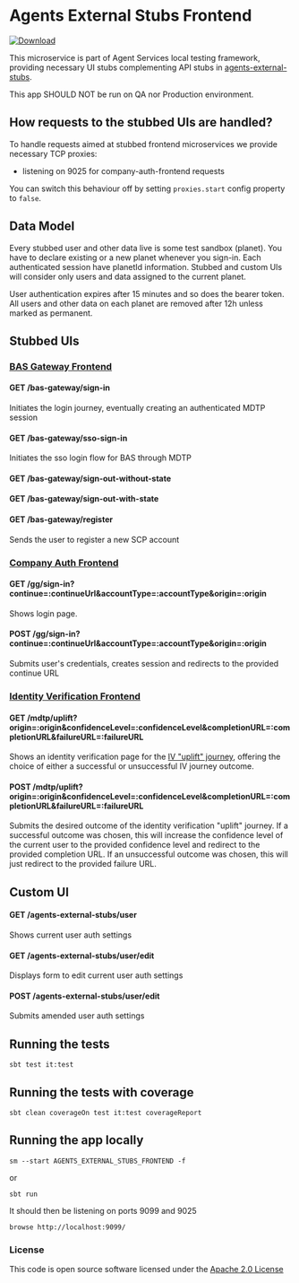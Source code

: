 # Agents External Stubs Frontend

[ ![Download](https://api.bintray.com/packages/hmrc/releases/agents-external-stubs-frontend/images/download.svg) ](https://bintray.com/hmrc/releases/agents-external-stubs-frontend/_latestVersion)

This microservice is part of Agent Services local testing framework, 
providing necessary UI stubs complementing API stubs in [agents-external-stubs](https://github.com/hmrc/agents-external-stubs).

This app SHOULD NOT be run on QA nor Production environment.

## How requests to the stubbed UIs are handled?

To handle requests aimed at stubbed frontend microservices we provide necessary TCP proxies:

- listening on 9025 for company-auth-frontend requests

You can switch this behaviour off by setting `proxies.start` config property to `false`.

## Data Model
Every stubbed user and other data live is some test sandbox (planet). 
You have to declare existing or a new planet whenever you sign-in. Each authenticated session have planetId information. 
Stubbed and custom UIs will consider only users and data assigned to the current planet.

User authentication expires after 15 minutes and so does the bearer token.
All users and other data on each planet are removed after 12h unless marked as permanent.

## Stubbed UIs

### [BAS Gateway Frontend](https://github.com/hmrc/bas-gateway-frontend/blob/master/README.md)
#### GET         /bas-gateway/sign-in  
Initiates the login journey, eventually creating an authenticated MDTP session                                      
#### GET         /bas-gateway/sso-sign-in
Initiates the sso login flow for BAS through MDTP
#### GET         /bas-gateway/sign-out-without-state
#### GET         /bas-gateway/sign-out-with-state
#### GET         /bas-gateway/register 
Sends the user to register a new SCP account

### [Company Auth Frontend](https://github.com/hmrc/company-auth-frontend/blob/master/README.md)
#### GET /gg/sign-in?continue=:continueUrl&accountType=:accountType&origin=:origin
Shows login page.

#### POST /gg/sign-in?continue=:continueUrl&accountType=:accountType&origin=:origin
Submits user's credentials, creates session and redirects to the provided continue URL

### [Identity Verification Frontend](https://github.com/hmrc/identity-verification-frontend/blob/master/README.md) 
#### GET /mdtp/uplift?origin=:origin&confidenceLevel=:confidenceLevel&completionURL=:completionURL&failureURL=:failureURL
Shows an identity verification page for the [IV "uplift" journey](https://github.com/hmrc/identity-verification-frontend/blob/master/README.md#get-mdtpuplift), offering the choice of either a successful or unsuccessful IV journey outcome.

#### POST /mdtp/uplift?origin=:origin&confidenceLevel=:confidenceLevel&completionURL=:completionURL&failureURL=:failureURL
Submits the desired outcome of the identity verification "uplift" journey.
If a successful outcome was chosen, this will increase the confidence level of the current user to the provided confidence level and redirect to the provided completion URL.
If an unsuccessful outcome was chosen, this will just redirect to the provided failure URL.

## Custom UI

#### GET /agents-external-stubs/user
Shows current user auth settings

#### GET /agents-external-stubs/user/edit
Displays form to edit current user auth settings

#### POST /agents-external-stubs/user/edit
Submits amended user auth settings

## Running the tests

    sbt test it:test

## Running the tests with coverage

    sbt clean coverageOn test it:test coverageReport

## Running the app locally

    sm --start AGENTS_EXTERNAL_STUBS_FRONTEND -f
    
or
    
    sbt run

It should then be listening on ports 9099 and 9025

    browse http://localhost:9099/

### License


This code is open source software licensed under the [Apache 2.0 License]("http://www.apache.org/licenses/LICENSE-2.0.html")
